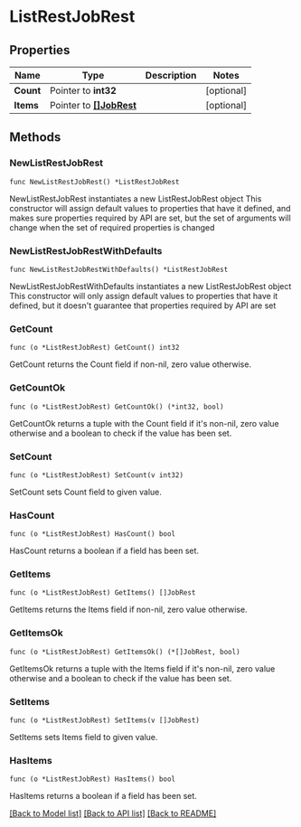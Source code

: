 # ListRestJobRest

## Properties

Name | Type | Description | Notes
------------ | ------------- | ------------- | -------------
**Count** | Pointer to **int32** |  | [optional] 
**Items** | Pointer to [**[]JobRest**](JobRest.md) |  | [optional] 

## Methods

### NewListRestJobRest

`func NewListRestJobRest() *ListRestJobRest`

NewListRestJobRest instantiates a new ListRestJobRest object
This constructor will assign default values to properties that have it defined,
and makes sure properties required by API are set, but the set of arguments
will change when the set of required properties is changed

### NewListRestJobRestWithDefaults

`func NewListRestJobRestWithDefaults() *ListRestJobRest`

NewListRestJobRestWithDefaults instantiates a new ListRestJobRest object
This constructor will only assign default values to properties that have it defined,
but it doesn't guarantee that properties required by API are set

### GetCount

`func (o *ListRestJobRest) GetCount() int32`

GetCount returns the Count field if non-nil, zero value otherwise.

### GetCountOk

`func (o *ListRestJobRest) GetCountOk() (*int32, bool)`

GetCountOk returns a tuple with the Count field if it's non-nil, zero value otherwise
and a boolean to check if the value has been set.

### SetCount

`func (o *ListRestJobRest) SetCount(v int32)`

SetCount sets Count field to given value.

### HasCount

`func (o *ListRestJobRest) HasCount() bool`

HasCount returns a boolean if a field has been set.

### GetItems

`func (o *ListRestJobRest) GetItems() []JobRest`

GetItems returns the Items field if non-nil, zero value otherwise.

### GetItemsOk

`func (o *ListRestJobRest) GetItemsOk() (*[]JobRest, bool)`

GetItemsOk returns a tuple with the Items field if it's non-nil, zero value otherwise
and a boolean to check if the value has been set.

### SetItems

`func (o *ListRestJobRest) SetItems(v []JobRest)`

SetItems sets Items field to given value.

### HasItems

`func (o *ListRestJobRest) HasItems() bool`

HasItems returns a boolean if a field has been set.


[[Back to Model list]](../README.md#documentation-for-models) [[Back to API list]](../README.md#documentation-for-api-endpoints) [[Back to README]](../README.md)


